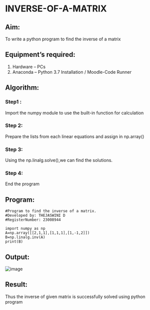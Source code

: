 # INVERSE-OF-A-MATRIX
## Aim:
To write a python program to find the inverse of a matrix
## Equipment’s required:
1. 	Hardware – PCs
2. 	Anaconda – Python 3.7 Installation / Moodle-Code Runner
## Algorithm:
### Step1 : 
Import the numpy module to use the built-in function for calculation
### Step 2: 
Prepare the lists from each linear equations and assign in np.array()
### Step 3: 
Using the np.linalg.solve(),we can find the solutions.
### Step 4: 
End the program

## Program:
```
#Program to find the inverse of a matrix.
#Developed by: THEJASWINI D
#RegisterNumber: 23008944

import numpy as np
A=np.array([[2,1,1],[1,1,1],[1,-1,2]])
B=np.linalg.inv(A)
print(B)

```
## Output:
![image](https://github.com/thejaswinidhanaraj/INVERSE-OF-A-MATRIX/assets/148514511/bac175a5-a80a-4a73-8b98-b62f6e603b21)

## Result:
Thus the inverse of given matrix is successfully solved using python program

